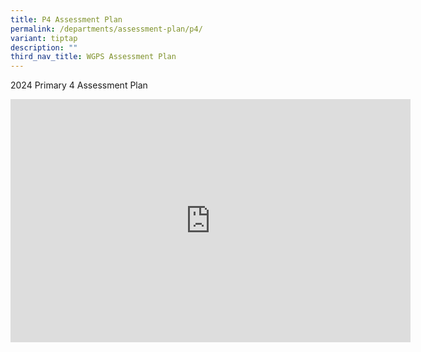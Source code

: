 ```yaml
---
title: P4 Assessment Plan
permalink: /departments/assessment-plan/p4/
variant: tiptap
description: ""
third_nav_title: WGPS Assessment Plan
---
```

<p>2024 Primary 4 Assessment Plan</p><div class="iframe-wrapper"><iframe height="389" width="640" allowfullscreen="true" frameborder="0" src="https://docs.google.com/presentation/d/e/2PACX-1vQsx7_Og-blSN009FCE9ZUBboCMIbx_YXn1IP50MS42nqCLpaPeKYbJYsXnyde5BQ/embed?start=false&amp;loop=false&amp;delayms=3000"></iframe></div><p></p>